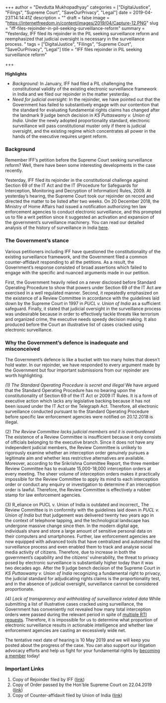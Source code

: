 +++
author = "Devdutta Mukhopadhyay"
categories = ["DigitalJustice", "Filings", "Supreme Court", "SaveOurPrivacy", "Legal"]
date = 2019-04-23T14:14:41Z
description = ""
draft = false
image = "https://internetfreedom.in/content/images/2019/04/Capture-12.PNG"
slug = "iff-files-rejoinder-in-pil-seeking-surveillance-reform"
summary = "Yesterday, IFF filed its rejoinder in the PIL seeking surveillance reform and reemphasized that judicial oversight is necessary in the surveillance process. "
tags = ["DigitalJustice", "Filings", "Supreme Court", "SaveOurPrivacy", "Legal"]
title = "IFF files rejoinder in PIL seeking surveillance reform"

+++


**Highlights**

* *Background:* In January, IFF had filed a PIL challenging the constitutional validity of the existing electronic surveillance framework in India and we filed our rejoinder in the matter yesterday.
* *Need for judicial oversight:* In the rejoinder, we have pointed out that the Government has failed to substantively engage with our contention that the standard for evaluating fundamental rights claims has changed after the landmark 9 judge bench decision in *KS Puttaswamy v. Union of India*. Under the newly adopted proportionality standard, electronic surveillance will pass constitutional muster only if there is judicial oversight, and the existing regime which concentrates all power in the hands of the executive requires urgent reform.



### Background



Remember IFF’s petition before the Supreme Court seeking surveillance reform? Well, there have been some interesting developments in the case recently.

Yesterday, IFF filed its rejoinder in the constitutional challenge against Section 69 of the IT Act and the IT (Procedure for Safeguards for Interception, Monitoring and Decryption of Information) Rules, 2009. At yesterday’s hearing, the Supreme Court took our rejoinder on record and directed the matter to be listed after two weeks. On 20 December 2018, the Ministry of Home Affairs had issued a notification authorizing ten law enforcement agencies to conduct electronic surveillance, and this prompted us to file a writ petition since it suggested an activation and expansion of the government’s surveillance machinery. You can read our detailed analysis of the history of surveillance in India [here](https://internetfreedom.in/the-ministry-of-home-affairs-delegates-snooping-decryption-hacking-powers-abrogates-responsibility-and-undermine-privacy/).

### The Government’s stance

Various petitioners including IFF have questioned the constitutionality of the existing surveillance framework, and the Government filed a common counter-affidavit responding to all the petitions. As a result, the Government’s response consisted of broad assertions which failed to engage with the specific and nuanced arguments made in our petition.

First, the Government heavily relied on a never disclosed before Standard Operating Procedure to show that powers under Section 69 of the IT Act are exercised in a well regulated manner. Second, it repeatedly emphasized on the existence of a Review Committee in accordance with the guidelines laid down by the Supreme Court in 1997 in _PUCL v. Union of India_ as a sufficient safeguard. Finally, it stated that judicial oversight in the surveillance process was undesirable because in order to effectively tackle threats like terrorism and organized crime, the executive needs speedy decision making. It also produced before the Court an illustrative list of cases cracked using electronic surveillance.



### Why the Government’s defence is inadequate and misconceived

The Government’s defence is like a bucket with too many holes that doesn’t hold water. In our rejoinder, we have responded to every argument made by the Government but four important submissions from our rejoinder are worth highlighting.

_(1) The Standard Operating Procedure is secret and illegal_  We have argued that the Standard Operating Procedure has no bearing upon 		the constitutionality of Section 69 of the IT Act or 2009 IT Rules. It is a form of 		executive action which lacks any legislative backing because it has not been 		issued under the IT Act or the Telegraph Act. Therefore, all electronic surveillance conducted pursuant to the Standard Operating Procedure before specific law enforcement agencies were notified on 20.12.2018 is illegal. 

(2) _The Review Committee lacks judicial members and it is overburdened_  The existence of a Review Committee is insufficient because it only consists of officials belonging to the executive branch. Since it does not have any independent judicial members, the Review Committee is unlikely to rigorously examine whether an interception order genuinely pursues a legitimate aim and whether less restrictive alternatives are available. Moreover, according to the Srikrishna Committee Report, the three member Review Committee has to evaluate 15,000-18,000 interception orders at every meeting. The sheer volume of interception orders makes it practically impossible for the Review Committee to apply its mind to each interception order or conduct any enquiry or investigation to determine if an interception order is lawful. Therefore, the Review Committee is effectively a rubber stamp for law enforcement agencies.



(3) R_eliance on PUCL v. Union of India is outdated and incorrect_  The Review Committee is in conformity with the guidelines laid down in _PUCL v. Union of India_ but that judgement was delivered twenty two years ago in the context of telephone tapping, and the technological landscape has undergone massive change since then. In the modern digital age, individuals share and store a large amount of sensitive personal data on their computers and smartphones. Further, law enforcement agencies are now equipped with advanced tools that have centralized and automated the surveillance process and even enabled  them to track and analyse social media activity of citizens. Therefore, due to increase in both the government’s capability and the citizens’ vulnerability, the threat to privacy posed by electronic surveillance is substantially higher today than it was two decades ago. After the 9 judge bench decision of the Supreme Court in _KS Puttaswamy v. Union of India_ recognizing a fundamental right to privacy, the judicial standard for adjudicating rights claims is the proportionality test, and in the absence of judicial oversight, surveillance cannot be considered proportionate.

_(4) Lack of transparency and withholding of surveillance related data_  While submitting a list of illustrative cases cracked using surveillance, the Government has conveniently not revealed how many total interception orders were passed during the relevant period in spite of [multiple RTI requests](https://internetfreedom.in/top-secret-government-refuses-to-reveal-total-number-of-snooping-requests/). Therefore, it is impossible for us to determine what proportion of electronic surveillance results in actionable intelligence and whether law enforcement agencies are casting an excessively wide net.

The tentative next date of hearing is 10 May 2019 and we will keep you posted about the progress of the case. You can also support our litigation advocacy efforts and help us fight for your fundamental rights by [becoming a member](https://internetfreedom.in/donate/) today!

### Important Links

1. Copy of Rejoinder filed by IFF ([link](https://drive.google.com/file/d/14fR0Leec8ujP-TDlQD4DAkMILCn0UPaH/view?usp=sharing))
2. Copy of Order passed by the Hon'ble Supreme Court on 22.04.2019 ([link](https://drive.google.com/file/d/17KImjcBS9UJs1k2W1PITZvqyvT1VPx4f/view?usp=sharing))
3. Copy of Counter-affidavit filed by Union of India ([link](https://theleaflet.in/centre-defends-snooping-notification-in-the-supreme-court///))



